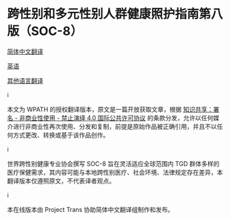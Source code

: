 # 跨性别和多元性别人群健康照护指南第八版（SOC-8）

[简体中文翻译](/SOC-8/soc8cn/)

[英语](https://www.tandfonline.com/doi/pdf/10.1080/26895269.2022.2100644)

[其他语言翻译](https://www.wpath.org/soc8/Translation)

ℹ️

本文为 WPATH 的授权翻译版本，原文是一篇开放获取文章，根据 [知识共享：署名 - 非商业性使用 - 禁止演绎 4.0 国际公共许可协议](http://creativecommons.org/licenses/by-nc-nd/4.0/) 的条款分发，允许以任何媒介进行非商业性再次使用、分发和复制，前提是原始作品被正确引用，并且不以任何方式更改、转换或基于该作品创作。

ℹ️

世界跨性别健康专业协会撰写 SOC-8 旨在灵活适应全球范围内 TGD 群体多样的医疗保健需求，其内容可能与本地跨性别医疗、社会环境、法律规定存在差异，本翻译版本仅遵照原文，不代表译者观点。

ℹ️

本在线版本由 Project Trans 协助简体中文翻译组制作和发布。